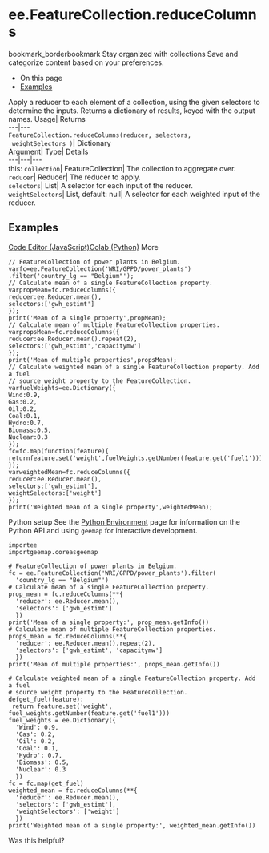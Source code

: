  
#  ee.FeatureCollection.reduceColumns
bookmark_borderbookmark Stay organized with collections  Save and categorize content based on your preferences.
  * On this page
  * [Examples](https://developers.google.com/earth-engine/apidocs/ee-featurecollection-reducecolumns#examples)


Apply a reducer to each element of a collection, using the given selectors to determine the inputs. 
Returns a dictionary of results, keyed with the output names.
Usage| Returns  
---|---  
`FeatureCollection.reduceColumns(reducer, selectors,  _weightSelectors_)`| Dictionary  
Argument| Type| Details  
---|---|---  
this: `collection`| FeatureCollection| The collection to aggregate over.  
`reducer`| Reducer| The reducer to apply.  
`selectors`| List| A selector for each input of the reducer.  
`weightSelectors`| List, default: null| A selector for each weighted input of the reducer.  
## Examples
[Code Editor (JavaScript)](https://developers.google.com/earth-engine/apidocs/ee-featurecollection-reducecolumns#code-editor-javascript-sample)[Colab (Python)](https://developers.google.com/earth-engine/apidocs/ee-featurecollection-reducecolumns#colab-python-sample) More
```
// FeatureCollection of power plants in Belgium.
varfc=ee.FeatureCollection('WRI/GPPD/power_plants')
.filter('country_lg == "Belgium"');
// Calculate mean of a single FeatureCollection property.
varpropMean=fc.reduceColumns({
reducer:ee.Reducer.mean(),
selectors:['gwh_estimt']
});
print('Mean of a single property',propMean);
// Calculate mean of multiple FeatureCollection properties.
varpropsMean=fc.reduceColumns({
reducer:ee.Reducer.mean().repeat(2),
selectors:['gwh_estimt','capacitymw']
});
print('Mean of multiple properties',propsMean);
// Calculate weighted mean of a single FeatureCollection property. Add a fuel
// source weight property to the FeatureCollection.
varfuelWeights=ee.Dictionary({
Wind:0.9,
Gas:0.2,
Oil:0.2,
Coal:0.1,
Hydro:0.7,
Biomass:0.5,
Nuclear:0.3
});
fc=fc.map(function(feature){
returnfeature.set('weight',fuelWeights.getNumber(feature.get('fuel1')));
});
varweightedMean=fc.reduceColumns({
reducer:ee.Reducer.mean(),
selectors:['gwh_estimt'],
weightSelectors:['weight']
});
print('Weighted mean of a single property',weightedMean);
```
Python setup
See the [ Python Environment](https://developers.google.com/earth-engine/guides/python_install) page for information on the Python API and using `geemap` for interactive development.
```
importee
importgeemap.coreasgeemap
```
```
# FeatureCollection of power plants in Belgium.
fc = ee.FeatureCollection('WRI/GPPD/power_plants').filter(
  'country_lg == "Belgium"')
# Calculate mean of a single FeatureCollection property.
prop_mean = fc.reduceColumns(**{
  'reducer': ee.Reducer.mean(),
  'selectors': ['gwh_estimt']
  })
print('Mean of a single property:', prop_mean.getInfo())
# Calculate mean of multiple FeatureCollection properties.
props_mean = fc.reduceColumns(**{
  'reducer': ee.Reducer.mean().repeat(2),
  'selectors': ['gwh_estimt', 'capacitymw']
  })
print('Mean of multiple properties:', props_mean.getInfo())

# Calculate weighted mean of a single FeatureCollection property. Add a fuel
# source weight property to the FeatureCollection.
defget_fuel(feature):
 return feature.set('weight', fuel_weights.getNumber(feature.get('fuel1')))
fuel_weights = ee.Dictionary({
  'Wind': 0.9,
  'Gas': 0.2,
  'Oil': 0.2,
  'Coal': 0.1,
  'Hydro': 0.7,
  'Biomass': 0.5,
  'Nuclear': 0.3
  })
fc = fc.map(get_fuel)
weighted_mean = fc.reduceColumns(**{
  'reducer': ee.Reducer.mean(),
  'selectors': ['gwh_estimt'],
  'weightSelectors': ['weight']
  })
print('Weighted mean of a single property:', weighted_mean.getInfo())
```

Was this helpful?
